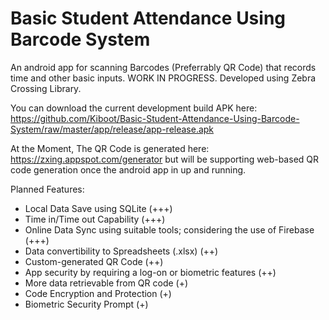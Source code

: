 # Basic Student Attendance Using Barcode System
An android app for scanning Barcodes (Preferrably QR Code) that records time and other basic inputs. WORK IN PROGRESS. Developed using Zebra Crossing Library.

You can download the current development build APK here: https://github.com/Kiboot/Basic-Student-Attendance-Using-Barcode-System/raw/master/app/release/app-release.apk

At the Moment, The QR Code is generated here: https://zxing.appspot.com/generator but will be supporting web-based QR code generation once the android app in up and running.

Planned Features:

- Local Data Save using SQLite (+++)
- Time in/Time out Capability (+++)
- Online Data Sync using suitable tools; considering the use of Firebase (+++)
- Data convertibility to Spreadsheets (.xlsx) (++)
- Custom-generated QR Code (++)
- App security by requiring a log-on or biometric features (++)
- More data retrievable from QR code (+)
- Code Encryption and Protection (+)
- Biometric Security Prompt (+)

